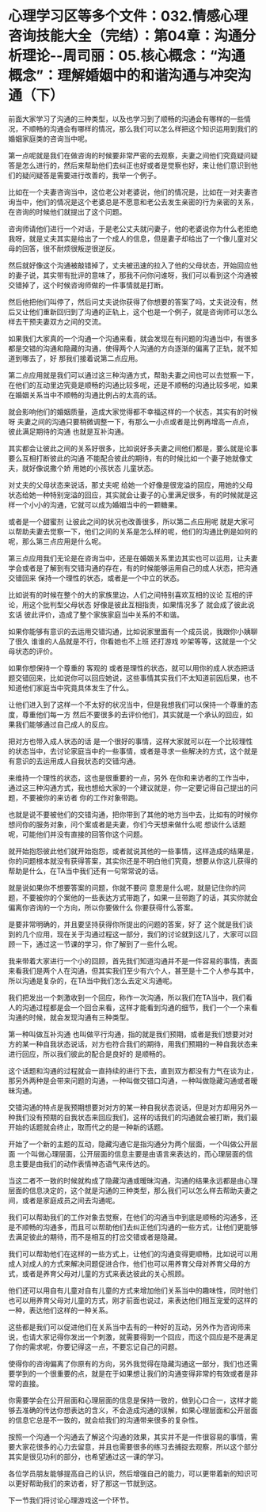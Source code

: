 # 心理学习区等多个文件：032.情感心理咨询技能大全（完结）：第04章：沟通分析理论--周司丽：05.核心概念：“沟通概念”：理解婚姻中的和谐沟通与冲突沟通（下）

前面大家学习了沟通的三种类型，以及也学习到了顺畅的沟通会有哪样的一些情况，不顺畅的沟通会有哪样的情况，那么我们可以怎么样把这个知识运用到我们的婚姻家庭类的咨询当中呢。

第一点呢就是我们在做咨询的时候要非常严密的去观察，夫妻之间他们究竟疑问疑答是怎么进行的，然后来帮助他们去纠正也好或者是觉察也好，来让他们意识到他们的疑问疑答是需要进行改善的，我举一个例子。

比如在一个夫妻咨询当中，这位老公对老婆说，他们的情况是，比如在一对夫妻咨询当中，他们的情况是这个老婆总是不愿意和老公去发生亲密的行为亲密的关系，在咨询的时候他们就提出了这个问题。

咨询师请他们进行一个对话，于是老公丈夫就问妻子，他的老婆说你为什么老拒绝我呀，就是丈夫其实是给出了一个成人的信息，但是妻子却给出了一个像儿童对父母的回答，很不耐烦很叛逆很逆反。

然后就好像这个沟通被敲错掉了，丈夫被迅速的拉入了他的父母状态，开始回应他的妻子说，其实带有批评的意味了，那我不问你问谁呀，我们可以看到这个沟通被交错掉了，这个时候咨询师做的一件事情就是打断。

然后他把他们叫停了，然后问丈夫说你获得了你想要的答案了吗，丈夫说没有，然后又让他们重新回归到了沟通的正轨上，这个也是一个例子，就是咨询师可以怎么样去干预夫妻双方之间的交流。

如果我们大家真的一个沟通一个沟通来看，就会发现在有问题的沟通当中，有很多都是交错的沟通和隐藏的沟通，使得两个人沟通的方向逐渐的偏离了正轨，就不知道到哪去了，好 那我们接着说第二点应用。

第二点应用就是我们可以通过这三种沟通方式，帮助夫妻之间也可以去觉察一下，在他们的互动里边究竟是顺畅的沟通比较多呢，还是不顺畅的沟通比较多呢，如果在婚姻关系当中不顺畅的沟通比例占的太高的话。

就会影响他们的婚姻质量，造成大家觉得都不幸福这样的一个状态，其实有的时候呀 夫妻之间的沟通只要稍微调整一下，有那么一小点或者是比例再增高一点点，彼此满足期待的沟通 也就是互补沟通。

其实都会让彼此之间的关系好很多，比如说好多夫妻之间他们都是，要么就是论事 要么互相打断彼此的沟通 不能配合彼此的期待，有的时候比如一个妻子她就像丈夫，就好像说撒个娇 用她的小孩状态 儿童状态。

对丈夫的父母状态来说话，那丈夫呢 给她一个好像是很宠溢的回应，用她的父母状态给她一种特别宠溢的回应，其实就会让妻子的心里满足很多，有的时候就是这样一个小小的沟通，它就可以成为婚姻当中的一颗糖果。

或者是一个甜蜜剂 让彼此之间的状况也改善很多，所以第二点应用呢 就是大家可以帮助夫妻去觉察一下，他们之间的关系是怎么样的呢，他们的沟通比例是如何的呢，那么第三点应用是什么呢。

第三点应用我们无论是在咨询当中，还是在婚姻关系里边其实也可以运用，让夫妻学会或者是了解到有交错沟通的存在，有的时候能够运用自己的成人状态，把沟通交错回来 保持一个理性的状态，或者是一个中立的状态。

比如说有的时候在整个的大的家族里边，人们之间特别喜欢互相的议论 互相的评论，用这个批判型父母状态 好像是彼此互相指责，如果情况多了 就会成了彼此说玄话 彼此评价，造成了整个家族家庭当中关系的不和谐。

如果你能够有意识的去运用交错沟通，比如说家里面有一个成员说，我跟你小姨聊了很久 谁谁的人品就是不行，你看她也不上班 还打游戏 吵架等等，这就是一个父母状态的评价。

如果你想保持一个尊重的 客观的 或者是理性的状态，就可以用你的成人状态把话题交错回来，比如说你可以回应她说，这些事情其实我们不太知道前因后果，也不知道他们家庭当中究竟具体发生了什么。

让他们进入到了这样一个不太好的状况当中，但是我想我们可以保持一个尊重的态度，尊重他们每一方 然后不要很多的去评价他们，其实就是一个承认的回应，如果我们能够通过自己成人的反应。

把对方也带入成人状态的话 是一个很好的事情，这样大家就可以在一个比较理性的状态当中，去讨论家庭当中的一些事情，或者是寻求一些解决的方式，这个就是有意识的去运用成人自我状态的交错沟通。

来维持一个理性的状态，这也是很重要的一点，另外 在你和来访者的工作当中，通过这三种沟通方式，我也想给大家的一个建议就是，你一定要记得自己提出的问题，不要被你的来访者 你的工作对象带跑。

也就是说不要被他们的交错沟通，把你带到了其他的地方当中去，比如有的时候你想问你的服务对象，问个案或者是夫妻，你们今天想来做什么呢 想谈什么话题呢，可能他们并没有直接的回答你这个问题。

就开始抱怨彼此他们就开始抱怨，或者就说其他的一些事情，这样造成的结果是，你的问题根本就没有获得答案，其实你还是不明白他们究竟，想要从你这儿获得的帮助是什么，在TA当中我们还有一句常常说的话。

就是说如果你不想要答案的问题，你就不要问 意思是什么呢，就是记住你的问题，不要被你的个案他的一些表达方式带跑了，如果一旦带跑了的话，其实你就会偏离你咨询的一个方向，所以你要做什么 你要获得什么答案。

是要非常明确的，并且要坚持获得你所提出的问题的答案，好了 这个就是我们谈到的几个应用，现在关于沟通过程这一部分，我们的讨论就到这儿了，大家可以回顾一下，通过这一节课的学习，你了解到了一些什么呢。

我来带着大家进行一个小的回顾，首先我们知道沟通并不是一件容易的事情，表面来看我们是两个人在沟通，但其实我们至少有六个人，甚至是十二个人参与其中，所以沟通是复杂的，在TA当中我们怎么去定义沟通呢。

我们把发出一个刺激收到一个回应，称作一次沟通，所以我们在TA当中，我们看人的沟通过程都是会一个回合来看，这样才能看到沟通的细节，我们一个一个来看沟通的时候，就会发现沟通有三种类型。

第一种叫做互补沟通 也叫做平行沟通，指的就是我们预期，或者是我们想要对对方的某一种自我状态说话，对方也符合我们的期待，用我们预期的一种自我状态来进行回应，所以我们彼此的配合是良好的 是顺畅的。

这个话题和沟通的过程就会一直持续的进行下去，直到双方都没有力气在谈为止，那另外两种是会带来问题的沟通，一种叫做交错口沟通，一种叫做隐藏沟通或者暧昧沟通。

交错沟通的特点是我预期想要对对方的某一种自我状态说话，但是对方却用另外一种我们没有预期的自我状态来回应我们，这样的话我们的沟通就会被打断，我们最开始的话题就会终止，取而代之的是一种新的话题。

开始了一个新的主题的互动，隐藏沟通它是指沟通分为两个层面，一个叫做公开层面 一个叫做心理层面，公开层面的信息主要是由语言来表达的，而心理层面的信息主要是由我们的动作表情神态语气来传达的。

当这二者不一致的时候就构成了隐藏沟通或暧昧沟通，沟通的结果永远都是由心理层面的信息决定的，这个就是沟通的三种类型，那么我们可以怎么样去帮助夫妻之间，或者是家庭成员之间去沟通呢。

我们可以帮助我们的工作对象去觉察，在他们的沟通当中到底是顺畅的沟通多，还是不顺畅的沟通多，而且可以帮助他们去纠正他们沟通的一些方式，让他们更能够去满足彼此的期待，而不是相互的打岔交错或者是隐藏。

我们可以帮助他们在这样的一些方式上，让他们的沟通变得更顺畅，比如说可以用成人对成人的方式来解决问题促进合作，他们也可以用养育父母对养育父母的方式，或者是养育父母对儿童的方式来表达彼此的关心照顾。

他们还可以用自有儿童对自有儿童的方式来增加他们关系当中的趣味性，同时他们也可以用养育父母对儿童的方式，刚才前面也说过，来表达他们相互宠爱的这样的一种，表达他们这样的一种关系。

这些都是我们可以促进他们在关系当中去有的一种好的互动，另外作为咨询师来说，也请大家记得你发出一个刺激，就需要得到一个回应，而这个回应是不是满足了你的需求呢，你要记得这一点，不要忘记自己的问题。

使得你的咨询偏离了你原有的方向，另外我觉得在隐藏沟通这一部分，我们也还需要学到的一个很重要的点，就是在于如果想让我们的沟通变得非常的有效或者是非常的直接。

你需要学会在公开层面和心理层面的信息是保持一致的，做到心口合一，这样才能够去准确的传达你想表达的含义，不会造成沟通的误解，如果心理层面和公开层面的信息它总是不一致的，就会给我们的沟通带来很多的复杂性。

按照一个沟通一个沟通去了解这个沟通的效果，其实并不是一件很容易的事情，需要大家花很多的心力去留意，并且也需要很多的练习去捕捉去观察，所以这个部分其实是很见功利的部分，也希望通过这一课的学习。

各位学员朋友能够提高自己的认识，然后增强自己的能力，可以更带着新的知识可以更好帮助我们的来访者，好了那这一节就到这。

下一节我们将讨论心理游戏这一个环节。